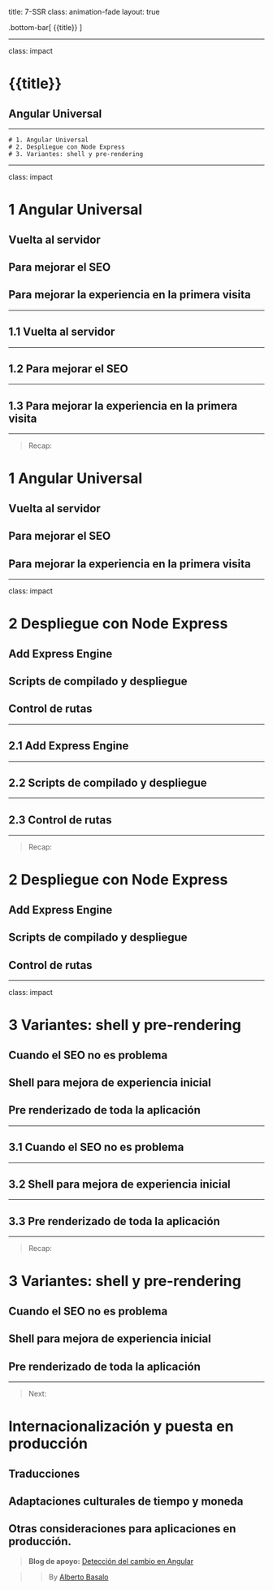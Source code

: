 title: 7-SSR
class: animation-fade
layout: true

.bottom-bar[
{{title}}
]

---

class: impact

# {{title}}

## Angular Universal

---

    # 1. Angular Universal
    # 2. Despliegue con Node Express
    # 3. Variantes: shell y pre-rendering


---

class: impact

# 1 Angular Universal

## Vuelta al servidor
## Para mejorar el SEO
## Para mejorar la experiencia en la primera visita

---

## 1.1 Vuelta al servidor


---

## 1.2 Para mejorar el SEO

---

## 1.3 Para mejorar la experiencia en la primera visita

---

> Recap:

# 1 Angular Universal

## Vuelta al servidor
## Para mejorar el SEO
## Para mejorar la experiencia en la primera visita

---

class: impact

# 2 Despliegue con Node Express

## Add Express Engine
## Scripts de compilado y despliegue
## Control de rutas

---

## 2.1 Add Express Engine

---

## 2.2 Scripts de compilado y despliegue

---

## 2.3 Control de rutas

---

> Recap:

# 2 Despliegue con Node Express

## Add Express Engine
## Scripts de compilado y despliegue
## Control de rutas

---

class: impact

# 3 Variantes: shell y pre-rendering

## Cuando el SEO no es problema
## Shell para mejora de experiencia inicial
## Pre renderizado de toda la aplicación

---

## 3.1 Cuando el SEO no es problema

---

## 3.2 Shell para mejora de experiencia inicial

---

## 3.3 Pre renderizado de toda la aplicación

---

> Recap:

# 3 Variantes: shell y pre-rendering

## Cuando el SEO no es problema
## Shell para mejora de experiencia inicial
## Pre renderizado de toda la aplicación


---

> Next:

# Internacionalización y puesta en producción

## Traducciones
## Adaptaciones culturales de tiempo y moneda
## Otras consideraciones para aplicaciones en producción.


> **Blog de apoyo:** [Detección del cambio en Angular](https://academia-binaria.com/deteccion-del-cambio-en-Angular/)

> > By [Alberto Basalo](https://twitter.com/albertobasalo)

